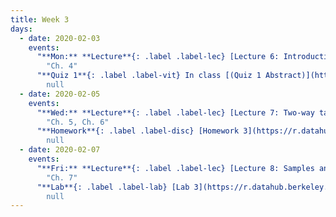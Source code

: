 ```yaml
---
title: Week 3
days:
  - date: 2020-02-03
    events:
      "**Mon:** **Lecture**{: .label .label-lec} [Lecture 6: Introduction to Regression](https://ph142-ucb.github.io/sp20/src/lec/l06-intro-to-regression.pdf) [(webcast)](https://www.youtube.com/watch?v=_8wajErynZs) [(code)](https://r.datahub.berkeley.edu/hub/user-redirect/git-pull?repo=https%3A%2F%2Fgithub.com%2Fnnpok%2Fph142-sp20&urlpath=rstudio%2F)":
        "Ch. 4"
      "**Quiz 1**{: .label .label-vit} In class [(Quiz 1 Abstract)](https://ph142-ucb.github.io/sp20/src/lec/quiz1.pdf)":
        null
  - date: 2020-02-05
    events:
      "**Wed:** **Lecture**{: .label .label-lec} [Lecture 7: Two-way tables (two categorical variables](https://ph142-ucb.github.io/sp20/src/lec/l07-two-categorical-vars.pdf) [(webcast)](https://www.youtube.com/watch?v=Hi05iSK3t2I) [(code)](https://r.datahub.berkeley.edu/hub/user-redirect/git-pull?repo=https%3A%2F%2Fgithub.com%2Fnnpok%2Fph142-sp20&urlpath=rstudio%2F)":
        "Ch. 5, Ch. 6"
      "**Homework**{: .label .label-disc} [Homework 3](https://r.datahub.berkeley.edu/hub/user-redirect/git-pull?repo=https%3A%2F%2Fgithub.com%2Fnnpok%2Fph142-sp20&urlpath=rstudio%2F) (Due Feb. 11)":
        null
  - date: 2020-02-07
    events:
      "**Fri:** **Lecture**{: .label .label-lec} [Lecture 8: Samples and observational studies](https://ph142-ucb.github.io/sp20/src/lec/l08-samples.pdf) [(webcast)](https://www.youtube.com/watch?v=WxR_Uxs7Y1U) [(code)](https://r.datahub.berkeley.edu/hub/user-redirect/git-pull?repo=https%3A%2F%2Fgithub.com%2Fnnpok%2Fph142-sp20&urlpath=rstudio%2F)":
        "Ch. 7"
      "**Lab**{: .label .label-lab} [Lab 3](https://r.datahub.berkeley.edu/hub/user-redirect/git-pull?repo=https%3A%2F%2Fgithub.com%2Fnnpok%2Fph142-sp20&urlpath=rstudio%2F) (Due Feb. 7)":
        null
---
```

